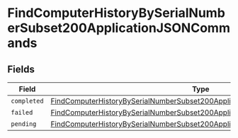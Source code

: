 # FindComputerHistoryBySerialNumberSubset200ApplicationJSONCommands


## Fields

| Field                                                                                                                                                                                 | Type                                                                                                                                                                                  | Required                                                                                                                                                                              | Description                                                                                                                                                                           |
| ------------------------------------------------------------------------------------------------------------------------------------------------------------------------------------- | ------------------------------------------------------------------------------------------------------------------------------------------------------------------------------------- | ------------------------------------------------------------------------------------------------------------------------------------------------------------------------------------- | ------------------------------------------------------------------------------------------------------------------------------------------------------------------------------------- |
| `completed`                                                                                                                                                                           | [FindComputerHistoryBySerialNumberSubset200ApplicationJSONCommandsCompleted](../../models/operations/findcomputerhistorybyserialnumbersubset200applicationjsoncommandscompleted.md)[] | :heavy_minus_sign:                                                                                                                                                                    | N/A                                                                                                                                                                                   |
| `failed`                                                                                                                                                                              | [FindComputerHistoryBySerialNumberSubset200ApplicationJSONCommandsFailed](../../models/operations/findcomputerhistorybyserialnumbersubset200applicationjsoncommandsfailed.md)[]       | :heavy_minus_sign:                                                                                                                                                                    | N/A                                                                                                                                                                                   |
| `pending`                                                                                                                                                                             | [FindComputerHistoryBySerialNumberSubset200ApplicationJSONCommandsPending](../../models/operations/findcomputerhistorybyserialnumbersubset200applicationjsoncommandspending.md)[]     | :heavy_minus_sign:                                                                                                                                                                    | N/A                                                                                                                                                                                   |